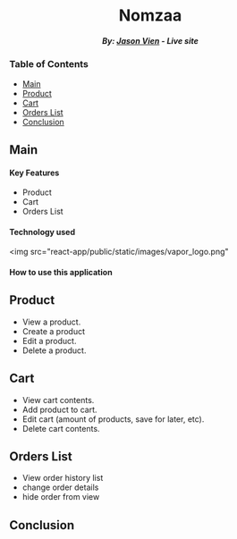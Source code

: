 <h1 align="center"> Nomzaa </h1>

<h5 align="center">  By:  <a href="https://github.com/JDVien">Jason Vien</a> - <i>Live site</i></h5>

### Table of Contents
- [Main](#main)
- [Product](#product)
- [Cart](#cart)
- [Orders List](#orders)
- [Conclusion](#conclusion)

## Main

#### Key Features
- Product
- Cart
- Orders List

#### Technology used

<img src="react-app/public/static/images/vapor_logo.png"</img>

#### How to use this application

## Product
  - View a product.
  - Create a product
  - Edit a product.
  - Delete a product.

## Cart
  - View cart contents.
  - Add product to cart.
  - Edit cart (amount of products, save for later, etc).
  - Delete cart contents.

## Orders List
  - View order history list
  - change order details
  - hide order from view

## Conclusion
